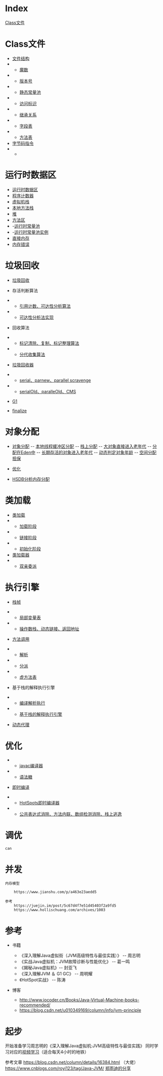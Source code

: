 
# Index




<a href="#Class文件">Class文件</a>




# <a name="Class文件">Class文件</a>

 - [文件结构](https://github.com/RodJohn/JVM/blob/master/md/330_ClassFile.md)
 - - [魔数](https://github.com/RodJohn/jvm/blob/master/md/339_MagicNumber.md)
 - - [版本号](https://github.com/RodJohn/jvm/blob/master/md/337_VersionNumber.md)
 - - [静态常量池](https://github.com/RodJohn/jvm/blob/master/md/332_StaticConstantPool.md)
 - - [访问标识](https://github.com/RodJohn/jvm/blob/master/md/338_AccessFlag.md)
 - - [继承关系](https://github.com/RodJohn/jvm/blob/master/md/340_inherite.md)
 - - [字段表](https://github.com/RodJohn/jvm/blob/master/md/333_FiledTable.md)
 - - [方法表](https://github.com/RodJohn/jvm/blob/master/md/335_MethodTable.md)
 - [字节码指令]()
 - - []()
 


    
    
# 运行时数据区

- [运行时数据区](https://github.com/RodJohn/JVM/blob/master/md/201_%E5%86%85%E5%AD%98%E5%8C%BA%E5%9F%9F.md)
- [程序计数器](https://github.com/RodJohn/JVM/edit/master/md/202_%E7%A8%8B%E5%BA%8F%E8%AE%A1%E6%95%B0%E5%99%A8.md)
- [虚拟机栈](https://github.com/RodJohn/JVM/blob/master/md/203_%E8%99%9A%E6%8B%9F%E6%9C%BA%E6%A0%88.md)
- [本地方法栈](https://github.com/RodJohn/JVM/blob/master/md/204_%E6%9C%AC%E5%9C%B0%E6%96%B9%E6%B3%95%E6%A0%88.md)
- [堆](https://github.com/RodJohn/JVM/blob/master/md/205_%E5%A0%86.md)
- [方法区](https://github.com/RodJohn/JVM/blob/master/md/206_%E6%96%B9%E6%B3%95%E5%8C%BA.md)
- -[运行时常量池](https://github.com/RodJohn/JVM/blob/master/md/208_%E8%BF%90%E8%A1%8C%E6%97%B6%E5%B8%B8%E9%87%8F%E6%B1%A0.md)
- -[运行时常量池实例](https://github.com/RodJohn/JVM/blob/master/md/209_%E8%BF%90%E8%A1%8C%E6%97%B6%E5%B8%B8%E9%87%8F%E6%B1%A0%E5%AE%9E%E4%BE%8B.md)
- [直接内存](https://github.com/RodJohn/JVM/blob/master/md/207_%E7%9B%B4%E6%8E%A5%E5%86%85%E5%AD%98.md)
- [内存错误](https://github.com/RodJohn/JVM/blob/master/md/210_%E5%86%85%E5%AD%98%E9%94%99%E8%AF%AF.md)

# 垃圾回收

 - [垃圾回收](https://github.com/RodJohn/JVM/blob/master/md/220_%E5%9E%83%E5%9C%BE%E5%9B%9E%E6%94%B6.md)  
 - 存活判断算法
 - - [引用计数、可达性分析算法](https://github.com/RodJohn/JVM/edit/master/md/221_%E5%AD%98%E6%B4%BB%E7%AE%97%E6%B3%95.md)     
 - - [可达性分析法实现](https://github.com/RodJohn/JVM/blob/master/md/225_%E5%8F%AF%E8%BE%BE%E6%80%A7%E5%88%86%E6%9E%90%E6%B3%95%E5%AE%9E%E7%8E%B0.md)
 - 回收算法
 - - [标记清除、复制、标记整理算法](https://github.com/RodJohn/JVM/blob/master/md/224_%E5%9F%BA%E7%A1%80%E5%9B%9E%E6%94%B6%E7%AE%97%E6%B3%95.md)
 - - [分代收集算法](https://github.com/RodJohn/JVM/blob/master/md/229_%E5%88%86%E4%BB%A3%E6%94%B6%E9%9B%86%E7%AE%97%E6%B3%95.md)
 
 - [垃圾回收器](https://github.com/RodJohn/JVM/edit/master/md/226_%E5%9E%83%E5%9C%BE%E5%9B%9E%E6%94%B6%E5%99%A8.md)
 - - [serial、parnew、parallel scravenge](https://github.com/RodJohn/JVM/blob/master/md/230_%E6%96%B0%E7%94%9F%E4%BB%A3%E6%94%B6%E9%9B%86%E5%99%A8.md)
 - - [serialOld、paralleOld、CMS](https://github.com/RodJohn/JVM/blob/master/md/231_%E8%80%81%E5%B9%B4%E4%BB%A3%E6%94%B6%E9%9B%86%E5%99%A8.md)
 
 - [G1](https://github.com/RodJohn/JVM/blob/master/md/227_G1.md)
 - [finalize]()  
 
 # 对象分配
 
 - [对象分配]()
 -- [本地线程缓冲区分配]()
 -- [栈上分配]()
 -- [大对象直接进入老年代]()
 -- [分配在Eden中]()
 -- [长期存活的对象进入老年代]()
 -- [动态判定对象年龄]()
 -- [空间分配担保]()
 
 - [优化]()
 - [HSDB分析内存分配]()



    
# 类加载

- [类加载](https://github.com/RodJohn/JVM/blob/master/md/310_ClassLoad.md)
- - [加载阶段](https://github.com/RodJohn/JVM/blob/master/md/311_loadstage.md)
- - [链接阶段](https://github.com/RodJohn/JVM/blob/master/md/312_linkstage.md)
- - [初始化阶段](https://github.com/RodJohn/JVM/blob/master/md/313_initstage.md)
- [类加载器](https://github.com/RodJohn/JVM/blob/master/md/320_ClassLoder.md)
- - [双亲委派]()

       

# 执行引擎

- [栈帧](https://github.com/RodJohn/JVM/edit/master/md/362_StackFrame.md)
- - [局部变量表](https://github.com/RodJohn/JVM/blob/master/md/363_LocalVarableTable.md)
- - [操作数栈、动态链接、返回地址](https://github.com/RodJohn/JVM/blob/master/md/364_OperandStack.md)
- [方法调用](https://github.com/RodJohn/JVM/blob/master/md/365_MethodCall.md)
- - [解析](https://github.com/RodJohn/JVM/blob/master/md/366_Resolution.md) 
- - [分派](https://github.com/RodJohn/JVM/blob/master/md/367_dispatch.md) 
- - [虚方法表](https://github.com/RodJohn/JVM/blob/master/md/368_MethodTable.md)
- 基于栈的解释执行引擎
- - [编译解析执行](https://github.com/RodJohn/JVM/blob/master/md/370_AnalyticalExecution.md)
- - [基于栈的解释执行引擎](https://github.com/RodJohn/JVM/blob/master/md/369_EngineOnSatck.md)
  
- [动态代理]()



# 优化

- - [javac编译器](https://github.com/RodJohn/JVM/blob/master/md/510_javac.md)
- - [语法糖](https://github.com/RodJohn/JVM/blob/master/md/514_Sugar.md)

- [即时编译](https://github.com/RodJohn/JVM/blob/master/md/520_JIT.md)
- - [HotSpots即时编译器](https://github.com/RodJohn/JVM/blob/master/md/522_HotSpotC1C2.md)
- - [公共表达式消除、方法内联、数组检测消除、栈上逃逸](https://github.com/RodJohn/JVM/blob/master/md/526_optimization.md)

# 调优
    
    can



# 并发

    内存模型
    
        https://www.jianshu.com/p/a463e23aedd5
    
    参考
        https://juejin.im/post/5c67d4f7e51d45403f2a9fd5
        https://www.hollischuang.com/archives/1003






# 参考

- 书籍
  * 《深入理解Java虚拟街（JVM高级特性与最佳实践）》 -- 周志明
  * 《实战Java虚拟机：JVM故障诊断与性能优化》 -- 葛一鸣
  * 《揭秘Java虚拟机》-- 封亚飞
  * 《深入理解JVM ＆ G1 GC》 -- 周明耀
  * 《HotSpot实战》 -- 陈涛


- 博客  
  * http://www.iocoder.cn/Books/Java-Virtual-Machine-books-recommended/
  * https://blog.csdn.net/u010349169/column/info/jvm-principle
 

# 起步
开始准备学习周志明的《深入理解Java虚拟机:JVM高级特性与最佳实践》 
同时学习对应的[视频学习](https://www.bilibili.com/video/av29502877)（适合每天4小时的地铁）

参考文章
https://blog.csdn.net/column/details/16384.html   （大佬）
https://www.cnblogs.com/royi123/tag/Java-JVM/
[郑雨迪的分享](https://time.geekbang.org/column/intro/108)

